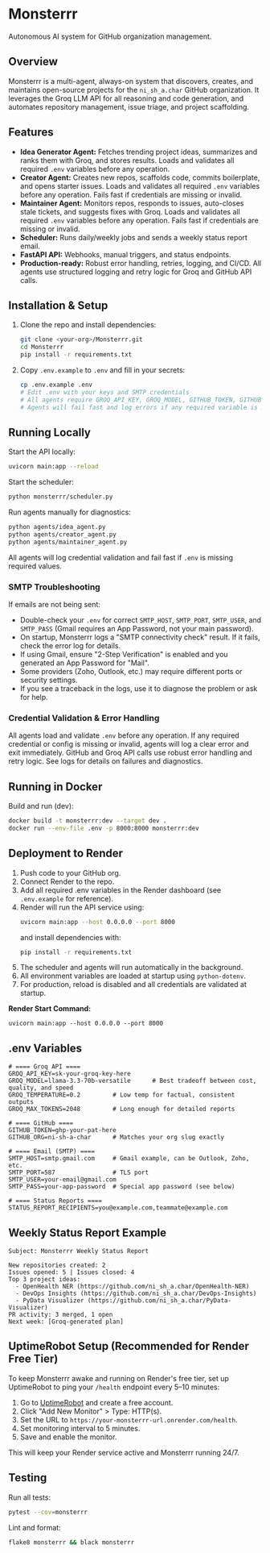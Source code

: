 # Monsterrr

Autonomous AI system for GitHub organization management.

## Overview
Monsterrr is a multi-agent, always-on system that discovers, creates, and maintains open-source projects for the `ni_sh_a.char` GitHub organization. It leverages the Groq LLM API for all reasoning and code generation, and automates repository management, issue triage, and project scaffolding.

## Features
- **Idea Generator Agent:** Fetches trending project ideas, summarizes and ranks them with Groq, and stores results. Loads and validates all required `.env` variables before any operation.
- **Creator Agent:** Creates new repos, scaffolds code, commits boilerplate, and opens starter issues. Loads and validates all required `.env` variables before any operation. Fails fast if credentials are missing or invalid.
- **Maintainer Agent:** Monitors repos, responds to issues, auto-closes stale tickets, and suggests fixes with Groq. Loads and validates all required `.env` variables before any operation. Fails fast if credentials are missing or invalid.
- **Scheduler:** Runs daily/weekly jobs and sends a weekly status report email.
- **FastAPI API:** Webhooks, manual triggers, and status endpoints.
- **Production-ready:** Robust error handling, retries, logging, and CI/CD. All agents use structured logging and retry logic for Groq and GitHub API calls.

## Installation & Setup
1. Clone the repo and install dependencies:
	```sh
	git clone <your-org>/Monsterrr.git
	cd Monsterrr
	pip install -r requirements.txt
	```
2. Copy `.env.example` to `.env` and fill in your secrets:
	```sh
	cp .env.example .env
	# Edit .env with your keys and SMTP credentials
	# All agents require GROQ_API_KEY, GROQ_MODEL, GITHUB_TOKEN, GITHUB_ORG, SMTP_HOST, SMTP_USER, SMTP_PASS, STATUS_REPORT_RECIPIENTS, DRY_RUN, and MAX_AUTO_CREATIONS_PER_DAY to be set.
	# Agents will fail fast and log errors if any required variable is missing or invalid.
	```

## Running Locally


Start the API locally:
```sh
uvicorn main:app --reload
```

Start the scheduler:
```sh
python monsterrr/scheduler.py
```

Run agents manually for diagnostics:
```sh
python agents/idea_agent.py
python agents/creator_agent.py
python agents/maintainer_agent.py
```
All agents will log credential validation and fail fast if `.env` is missing required values.

### SMTP Troubleshooting


If emails are not being sent:
- Double-check your `.env` for correct `SMTP_HOST`, `SMTP_PORT`, `SMTP_USER`, and `SMTP_PASS` (Gmail requires an App Password, not your main password).
- On startup, Monsterrr logs a "SMTP connectivity check" result. If it fails, check the error log for details.
- If using Gmail, ensure "2-Step Verification" is enabled and you generated an App Password for "Mail".
- Some providers (Zoho, Outlook, etc.) may require different ports or security settings.
- If you see a traceback in the logs, use it to diagnose the problem or ask for help.

### Credential Validation & Error Handling
All agents load and validate `.env` before any operation. If any required credential or config is missing or invalid, agents will log a clear error and exit immediately. GitHub and Groq API calls use robust error handling and retry logic. See logs for details on failures and diagnostics.

## Running in Docker
Build and run (dev):
```sh
docker build -t monsterrr:dev --target dev .
docker run --env-file .env -p 8000:8000 monsterrr:dev
```



## Deployment to Render
1. Push code to your GitHub org.
2. Connect Render to the repo.
3. Add all required .env variables in the Render dashboard (see `.env.example` for reference).
4. Render will run the API service using:
	```sh
	uvicorn main:app --host 0.0.0.0 --port 8000
	```
	and install dependencies with:
	```sh
	pip install -r requirements.txt
	```
5. The scheduler and agents will run automatically in the background.
6. All environment variables are loaded at startup using `python-dotenv`.
7. For production, reload is disabled and all credentials are validated at startup.

**Render Start Command:**
```
uvicorn main:app --host 0.0.0.0 --port 8000
```

## .env Variables
```
# ==== Groq API ====
GROQ_API_KEY=sk-your-groq-key-here
GROQ_MODEL=llama-3.3-70b-versatile      # Best tradeoff between cost, quality, and speed
GROQ_TEMPERATURE=0.2         # Low temp for factual, consistent outputs
GROQ_MAX_TOKENS=2048         # Long enough for detailed reports

# ==== GitHub ====
GITHUB_TOKEN=ghp-your-pat-here
GITHUB_ORG=ni-sh-a-char      # Matches your org slug exactly

# ==== Email (SMTP) ====
SMTP_HOST=smtp.gmail.com     # Gmail example, can be Outlook, Zoho, etc.
SMTP_PORT=587                # TLS port
SMTP_USER=your-email@gmail.com
SMTP_PASS=your-app-password  # Special app password (see below)

# ==== Status Reports ====
STATUS_REPORT_RECIPIENTS=you@example.com,teammate@example.com

```

## Weekly Status Report Example
```
Subject: Monsterrr Weekly Status Report

New repositories created: 2
Issues opened: 5 | Issues closed: 4
Top 3 project ideas:
  - OpenHealth NER (https://github.com/ni_sh_a.char/OpenHealth-NER)
  - DevOps Insights (https://github.com/ni_sh_a.char/DevOps-Insights)
  - PyData Visualizer (https://github.com/ni_sh_a.char/PyData-Visualizer)
PR activity: 3 merged, 1 open
Next week: [Groq-generated plan]
```

## UptimeRobot Setup (Recommended for Render Free Tier)
To keep Monsterrr awake and running on Render's free tier, set up UptimeRobot to ping your `/health` endpoint every 5–10 minutes:

1. Go to [UptimeRobot](https://uptimerobot.com/) and create a free account.
2. Click "Add New Monitor" > Type: HTTP(s).
3. Set the URL to `https://your-monsterrr-url.onrender.com/health`.
4. Set monitoring interval to 5 minutes.
5. Save and enable the monitor.

This will keep your Render service active and Monsterrr running 24/7.

## Testing
Run all tests:
```sh
pytest --cov=monsterrr
```
Lint and format:
```sh
flake8 monsterrr && black monsterrr
```
